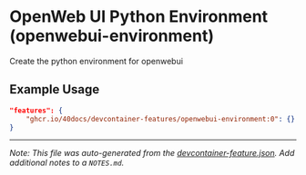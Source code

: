 
# OpenWeb UI Python Environment (openwebui-environment)

Create the python environment for openwebui

## Example Usage

```json
"features": {
    "ghcr.io/40docs/devcontainer-features/openwebui-environment:0": {}
}
```





---

_Note: This file was auto-generated from the [devcontainer-feature.json](https://github.com/40docs/devcontainer-features/blob/main/src/openwebui-environment/devcontainer-feature.json).  Add additional notes to a `NOTES.md`._

